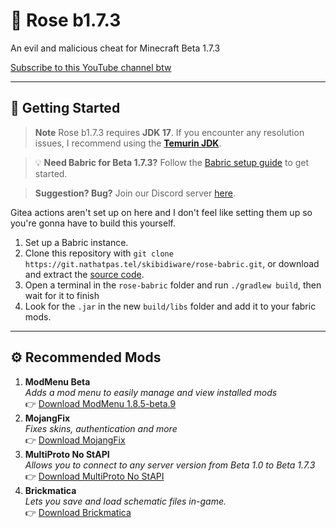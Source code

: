 # 🌹 Rose b1.7.3

An evil and malicious cheat for Minecraft Beta 1.7.3

[Subscribe to this YouTube channel btw](https://www.youtube.com/channel/UCXgiHb9Q4kiSzs3ueAS6LYw)

---

## 📖 Getting Started

> **Note** Rose b1.7.3 requires **JDK 17**. If you encounter any resolution issues, I recommend using the [**Temurin JDK**](https://adoptium.net/temurin/releases/?os=windows&arch=x64&package=jre&version=17).

> 💡 **Need Babric for Beta 1.7.3?** Follow the [Babric setup guide](https://github.com/babric/prism-instance) to get started.

> **Suggestion? Bug?** Join our Discord server [here](https://discord.gg/4xJ4XQYHZJ).

Gitea actions aren't set up on here and I don't feel like setting them up so you're gonna have to build this yourself.

1. Set up a Babric instance.
2. Clone this repository with ``git clone https://git.nathatpas.tel/skibidiware/rose-babric.git``, or download and extract the [source code](https://git.nathatpas.tel/skibidiware/rose-babric/archive/master.zip).
3. Open a terminal in the `rose-babric` folder and run `./gradlew build`, then wait for it to finish
4. Look for the `.jar` in the new `build/libs` folder and add it to your fabric mods.

---

## ⚙️ Recommended Mods

1. **ModMenu Beta**  
   *Adds a mod menu to easily manage and view installed mods*  
   👉 [Download ModMenu 1.8.5-beta.9](https://modrinth.com/mod/modmenu-beta/version/1.8.5-beta.9)
2. **MojangFix**  
   *Fixes skins, authentication and more*  
   👉 [Download MojangFix](https://modrinth.com/mod/mojangfix)
3. **MultiProto No StAPI**  
   *Allows you to connect to any server version from Beta 1.0 to Beta 1.7.3*  
   👉 [Download MultiProto No StAPI](https://git.nathatpas.tel/skibidiware/multiproto-nostapi)
4. **Brickmatica**  
   *Lets you save and load schematic files in-game.*  
   👉 [Download Brickmatica](https://github.com/GameHerobrine/Brickmatica#precompiled-version)
